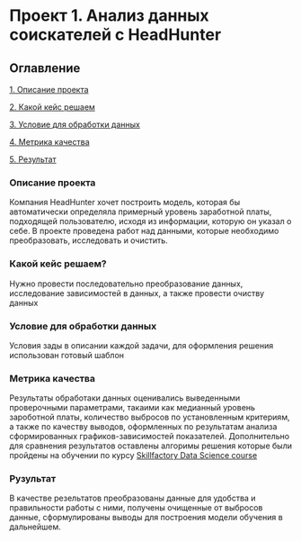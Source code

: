 # Проект 1. Анализ данных соискателей с HeadHunter


## Оглавление
[1. Описание проекта](https://github.com/Nikolayf11/nikolas/tree/main/project_1/README.md#Описание-проекта)

[2. Какой кейс решаем](https://github.com/Nikolayf11/nikolas/tree/main/project_1/README.md#Какой-кейс-решаем?)

[3. Условие для обработки данных](https://github.com/Nikolayf11/nikolas/tree/main/project_1/README.md#Условие-соревнования)

[4. Метрика качества](https://github.com/Nikolayf11/nikolas/tree/main/project_1/README.md#Метрика-качества)

[5. Результат](https://github.com/Nikolayf11/nikolas/tree/main/project_1/README.md#Результат)

### Описание проекта
Компания HeadHunter хочет построить модель, которая бы автоматически определяла примерный уровень заработной платы, подходящей пользователю, исходя из информации, которую он указал о себе. В проекте проведена работ над данными, которые необходимо преобразовать, исследовать и очистить.

### Какой кейс решаем?
Нужно провести последовательно преобразование данных, исследование зависимостей в данных, а также провести очиству данных

### Условие для обработки данных
Условия зады в описании каждой задачи, для оформления решения использован готовый шаблон

### Метрика качества
Результаты обработаки данных оценивались выведенными проверочными параметрами, такаими как медианный уровень зароботной платы, количество выбросов по установленным критериям, а также по качеству выводов, оформленных по результатам анализа сформированных графиков-зависимостей показателей.
Дополнительно для сравнения результатов оставлены алгоримы решения которые были пройдены на обучении по курсу [Skillfactory Data Science course](https://skillfactory.ru/data-scientisr)

### Рузультат

В качестве резельтатов преобразованы данные для удобства и правильности работы с ними, получены очищенные от выбросов данные, сформулированы выводы для построения модели обучения в дальнейшем.


